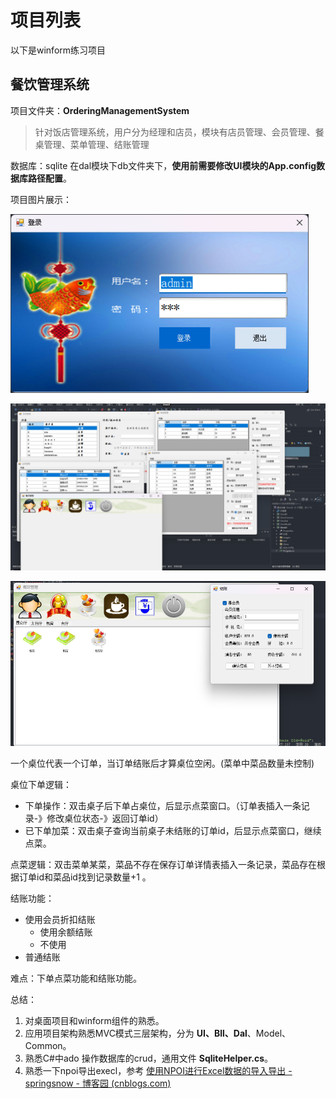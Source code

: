 # 项目列表

以下是winform练习项目





## 餐饮管理系统

项目文件夹：**OrderingManagementSystem**
> 针对饭店管理系统，用户分为经理和店员，模块有店员管理、会员管理、餐桌管理、菜单管理、结账管理

数据库：sqlite 在dal模块下db文件夹下，**使用前需要修改UI模块的App.config数据库路径配置**。

项目图片展示：

![Oms_login_2023-06-24_18-26-53](assert/Oms_login_2023-06-24_18-26-53.png)

![Oms_main_2023-06-24_19-04-05](assert/Oms_main_2023-06-24_19-04-05.png)

![Oms_pay_2023-06-25_19-58-23](assert/Oms_pay_2023-06-25_19-58-23.png)



一个桌位代表一个订单，当订单结账后才算桌位空闲。(菜单中菜品数量未控制)

桌位下单逻辑：

- 下单操作：双击桌子后下单占桌位，后显示点菜窗口。（订单表插入一条记录-》修改桌位状态-》返回订单id）
- 已下单加菜：双击桌子查询当前桌子未结账的订单id，后显示点菜窗口，继续点菜。

点菜逻辑：双击菜单某菜，菜品不存在保存订单详情表插入一条记录，菜品存在根据订单id和菜品id找到记录数量+1 。

结账功能：

- 使用会员折扣结账
  - 使用余额结账
  - 不使用
- 普通结账

难点：下单点菜功能和结账功能。



总结：

1. 对桌面项目和winform组件的熟悉。
2. 应用项目架构熟悉MVC模式三层架构，分为 **UI、Bll、Dal**、Model、Common。
3. 熟悉C#中ado 操作数据库的crud，通用文件 **SqliteHelper.cs**。
4. 熟悉一下npoi导出execl，参考 [使用NPOI进行Excel数据的导入导出 - springsnow - 博客园 (cnblogs.com)](https://www.cnblogs.com/springsnow/p/13123912.html)


